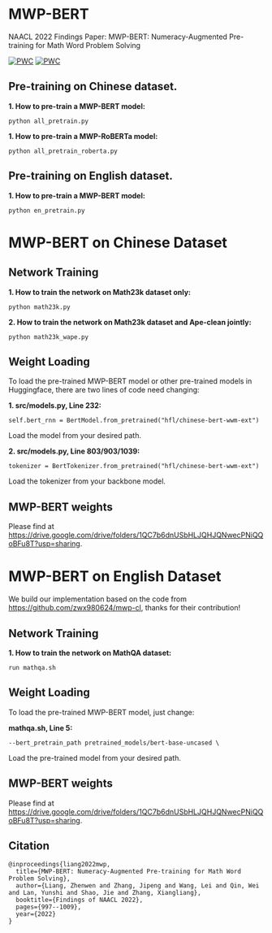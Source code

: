 # MWP-BERT
NAACL 2022 Findings Paper: MWP-BERT: Numeracy-Augmented Pre-training for Math Word Problem Solving

[![PWC](https://img.shields.io/endpoint.svg?url=https://paperswithcode.com/badge/mwp-bert-a-strong-baseline-for-math-word/math-word-problem-solving-on-mathqa)](https://paperswithcode.com/sota/math-word-problem-solving-on-mathqa?p=mwp-bert-a-strong-baseline-for-math-word)
[![PWC](https://img.shields.io/endpoint.svg?url=https://paperswithcode.com/badge/mwp-bert-a-strong-baseline-for-math-word/math-word-problem-solving-on-math23k)](https://paperswithcode.com/sota/math-word-problem-solving-on-math23k?p=mwp-bert-a-strong-baseline-for-math-word)

## Pre-training on Chinese dataset.

**1. How to pre-train a MWP-BERT model:**
```
python all_pretrain.py
```

**1. How to pre-train a MWP-RoBERTa model:**
```
python all_pretrain_roberta.py
```

## Pre-training on English dataset.

**1. How to pre-train a MWP-BERT model:**
```
python en_pretrain.py
```

# MWP-BERT on Chinese Dataset

## Network Training

**1. How to train the network on Math23k dataset only:**
```
python math23k.py
```

**2. How to train the network on Math23k dataset and Ape-clean jointly:**
```
python math23k_wape.py
```
## Weight Loading

To load the pre-trained MWP-BERT model or other pre-trained models in Huggingface, there are two lines of code need changing:

**1. src/models.py, Line 232:**
```
self.bert_rnn = BertModel.from_pretrained("hfl/chinese-bert-wwm-ext")
```
Load the model from your desired path.

**2. src/models.py, Line 803/903/1039:**
```
tokenizer = BertTokenizer.from_pretrained("hfl/chinese-bert-wwm-ext")
```
Load the tokenizer from your backbone model.

## MWP-BERT weights

Please find at https://drive.google.com/drive/folders/1QC7b6dnUSbHLJQHJQNwecPNiQQoBFu8T?usp=sharing.

# MWP-BERT on English Dataset

We build our implementation based on the code from https://github.com/zwx980624/mwp-cl, thanks for their contribution!

## Network Training

**1. How to train the network on MathQA dataset:**
```
run mathqa.sh
```

## Weight Loading

To load the pre-trained MWP-BERT model, just change:

**mathqa.sh, Line 5:**
```
--bert_pretrain_path pretrained_models/bert-base-uncased \
```

Load the pre-trained model from your desired path.

## MWP-BERT weights

Please find at https://drive.google.com/drive/folders/1QC7b6dnUSbHLJQHJQNwecPNiQQoBFu8T?usp=sharing.

## Citation

```
@inproceedings{liang2022mwp,
  title={MWP-BERT: Numeracy-Augmented Pre-training for Math Word Problem Solving},
  author={Liang, Zhenwen and Zhang, Jipeng and Wang, Lei and Qin, Wei and Lan, Yunshi and Shao, Jie and Zhang, Xiangliang},
  booktitle={Findings of NAACL 2022},
  pages={997--1009},
  year={2022}
}
```
